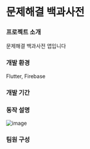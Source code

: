 # 문제해결 백과사전
### 프로젝트 소개
문제해결 백과사전 앱입니다

### 개발 환경
Flutter, Firebase
### 개발 기간



### 동작 설명
![image](https://github.com/user-attachments/assets/35a08a96-9013-42a9-861e-c45aef103176)


### 팀원 구성
